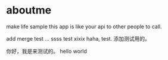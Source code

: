 aboutme
=======

make life sample
this app is like your api to other people to call.

add merge test ...
ssss test
xixix
haha, test. 
添加测试用的。

你好，我是来测试的。
hello world

